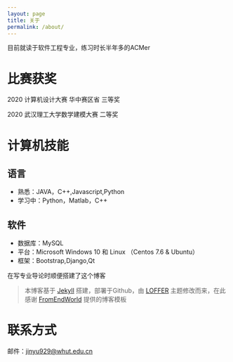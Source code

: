 ```yaml
---
layout: page
title: 关于
permalink: /about/
---
```


目前就读于软件工程专业，练习时长半年多的ACMer

# 比赛获奖

2020 计算机设计大赛 华中赛区省 三等奖

2020 武汉理工大学数学建模大赛 二等奖

# 计算机技能

## 语言
* 熟悉：JAVA，C++,Javascript,Python
* 学习中：Python，Matlab，C++

## 软件
* 数据库：MySQL
* 平台：Microsoft Windows 10 和 Linux （Centos 7.6 & Ubuntu）
* 框架：Bootstrap,Django,Qt

在写专业导论时顺便搭建了这个博客

>本博客基于 [Jekyll](https://jekyllcn.com/) 搭建，部署于Github，由 [LOFFER](https://github.com/FromEndWorld/LOFFER) 主题修改而来，在此感谢 [FromEndWorld](https://github.com/FromEndWorld) 提供的博客模板

# 联系方式

邮件：[jinyu929@whut.edu.cn](mailto:jinyu929@whut.edu.cn)
